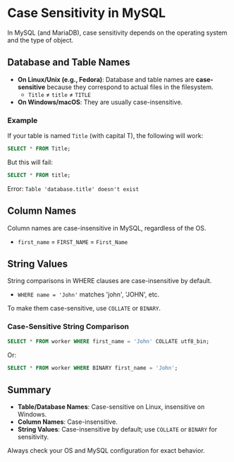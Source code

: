 # Case Sensitivity in MySQL

In MySQL (and MariaDB), case sensitivity depends on the operating system and the type of object.

## Database and Table Names

- **On Linux/Unix (e.g., Fedora)**: Database and table names are **case-sensitive** because they correspond to actual files in the filesystem.
  - `Title` ≠ `title` ≠ `TITLE`
- **On Windows/macOS**: They are usually case-insensitive.

### Example

If your table is named `Title` (with capital T), the following will work:

```sql
SELECT * FROM Title;
```

But this will fail:

```sql
SELECT * FROM title;
```

Error: `Table 'database.title' doesn't exist`

## Column Names

Column names are case-insensitive in MySQL, regardless of the OS.

- `first_name` = `FIRST_NAME` = `First_Name`

## String Values

String comparisons in WHERE clauses are case-insensitive by default.

- `WHERE name = 'John'` matches 'john', 'JOHN', etc.

To make them case-sensitive, use `COLLATE` or `BINARY`.

### Case-Sensitive String Comparison

```sql
SELECT * FROM worker WHERE first_name = 'John' COLLATE utf8_bin;
```

Or:

```sql
SELECT * FROM worker WHERE BINARY first_name = 'John';
```

## Summary

- **Table/Database Names**: Case-sensitive on Linux, insensitive on Windows.
- **Column Names**: Case-insensitive.
- **String Values**: Case-insensitive by default; use `COLLATE` or `BINARY` for sensitivity.

Always check your OS and MySQL configuration for exact behavior.
